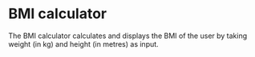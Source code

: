 # BMI calculator

The BMI calculator calculates and displays the BMI of the user by taking weight (in kg) and height (in metres) as input.
